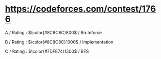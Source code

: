 # https://codeforces.com/contest/1766

A / Rating : $\color{#8C8C8C}800$ / Bruteforce

B / Rating : $\color{#8C8C8C}1000$ / Implementation

C / Rating : $\color{#7DFE74}1300$ / BFS
